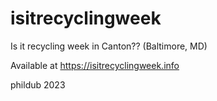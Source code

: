 # isitrecyclingweek
Is it recycling week in Canton?? (Baltimore, MD)

Available at https://isitrecyclingweek.info

phildub 2023
